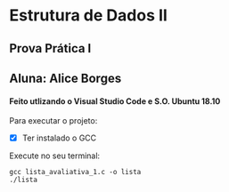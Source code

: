 # Estrutura de Dados II
## Prova Prática I
## Aluna: Alice Borges
#### Feito utlizando o Visual Studio Code e S.O. Ubuntu 18.10

Para executar o projeto:
- [X] Ter instalado o GCC

Execute no seu terminal: 
```
gcc lista_avaliativa_1.c -o lista
./lista
```